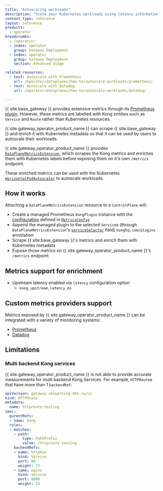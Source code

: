 ```yaml
---
title: "Autoscaling workloads"
description: "Scale your Kubernetes workloads using latency information from {{ site.base_gateway }}"
content_type: reference
layout: reference
products:
  - operator
breadcrumbs:
  - /operator/
  - index: operator
    group: Gateway Deployment
  - index: operator
    group: Gateway Deployment
    section: Advanced Usage

related_resources:
  - text: Autoscale with Prometheus
    url: /operator/dataplanes/how-to/autoscale-workloads/prometheus/
  - text: Autoscale with Datadog
    url: /operator/dataplanes/how-to/autoscale-workloads/datadog/

---
```


{{ site.base_gateway }} provides extensive metrics through its [Prometheus plugin](/plugins/prometheus/). However, these metrics are labelled with Kong entities such as `Service` and `Route` rather than Kubernetes resources.

{{ site.gateway_operator_product_name }} can scrape {{ site.base_gateway }} and enrich it with Kubernetes metadata so that it can be used by users to autoscale their workloads.

{{ site.gateway_operator_product_name }} provides [`DataPlaneMetricsExtension`](/operator/reference/custom-resources/#dataplanemetricsextension), which scrapes the Kong metrics and enriches them with Kubernetes labels before exposing them on it's own `/metrics` endpoint.

These enriched metrics can be used with the Kubernetes [`HorizontalPodAutoscaler`](https://kubernetes.io/docs/tasks/run-application/horizontal-pod-autoscale/) to autoscale workloads.

## How it works

Attaching a `DataPlaneMetricsExtension` resource to a `ControlPlane` will:

- Create a managed Prometheus `KongPlugin` instance with the [configuration](/plugins/prometheus/reference/) defined in [`MetricsConfig`](/operator/reference/custom-resources/#metricsconfig)
- Append the managed plugin to the selected `Service`s (through `DataPlaneMetricsExtension`'s [`serviceSelector`](/operator/reference/custom-resources/#serviceselector) field)
   `konghq.com/plugins` annotation
- Scrape {{ site.base_gateway }}'s metrics and enrich them with Kubernetes metadata
- Expose those metrics on {{ site.gateway_operator_product_name }}'s `/metrics` endpoint

## Metrics support for enrichment

- Upstream latency enabled via `latency` configuration option
  - `kong_upstream_latency_ms`

## Custom metrics providers support

Metrics exposed by {{ site.gateway_operator_product_name }} can be integrated with a variety of monitoring systems:

- [Prometheus](/operator/dataplanes/how-to/autoscale-workloads/prometheus/)
- [Datadog](/operator/dataplanes/how-to/autoscale-workloads/datadog/)

## Limitations

### Multi backend Kong services

{{ site.gateway_operator_product_name }} is not able to provide accurate measurements for multi backend Kong Services. For example, `HTTPRoute`s that have more than 1 `backendRef`:

```yaml
apiVersion: gateway.networking.k8s.io/v1
kind: HTTPRoute
metadata:
  name: httproute-testing
spec:
  parentRefs:
  - name: kong
  rules:
  - matches:
    - path:
        type: PathPrefix
        value: /httproute-testing
    backendRefs:
    - name: httpbin
      kind: Service
      port: 80
      weight: 75
    - name: nginx
      kind: Service
      port: 8080
      weight: 25
```
